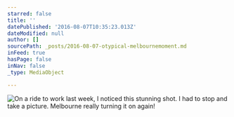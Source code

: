 ```yaml
---
starred: false
title: ''
datePublished: '2016-08-07T10:35:23.013Z'
dateModified: null
author: []
sourcePath: _posts/2016-08-07-otypical-melbournemoment.md
inFeed: true
hasPage: false
inNav: false
_type: MediaObject

---
```

![On a ride to work last week, I noticed this stunning shot. I had to stop and take a picture. Melbourne really turning it on again! ](https://the-grid-user-content.s3-us-west-2.amazonaws.com/6b0772d7-395a-490c-8d7b-0b803eae966f.jpg)